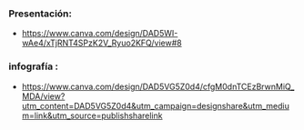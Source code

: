 ### Presentación:
- https://www.canva.com/design/DAD5WI-wAe4/xTjRNT4SPzK2V_Ryuo2KFQ/view#8
### infografía : 
- https://www.canva.com/design/DAD5VG5Z0d4/cfgM0dnTCEzBrwnMiQ_MDA/view?utm_content=DAD5VG5Z0d4&utm_campaign=designshare&utm_medium=link&utm_source=publishsharelink
